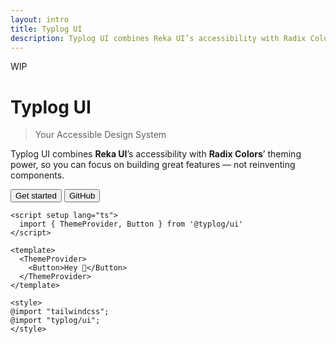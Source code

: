 ```yaml
---
layout: intro
title: Typlog UI
description: Typlog UI combines Reka UI’s accessibility with Radix Colors’ theming power, so you can focus on building great features — not reinventing components.
---
```


<script setup>
  import { Icon } from '@iconify/vue'
  import { Button } from '#components'
  import HomeShowcase from '../showcases/HomeShowcase.vue'
</script>

<div class="flex flex-col w-full gap-10 lg:gap-28 lg:flex-row lg:justify-between">

<div class="home-intro lg:w-[600px]">

<Badge variant="solid">WIP</Badge>

# Typlog UI

> Your Accessible Design System

Typlog UI combines **Reka UI**’s accessibility with **Radix Colors**’
theming power, so you can focus on building great features — not
reinventing components.

<div class="flex items-center gap-4 not-prose">
<Button size="3" as="a" href="/overview/getting-started" radius="full">Get started</Button>
<Button size="3" as="a" href="https://github.com/typlog/ui" color="gray" high-contrast radius="full">
<Icon icon="simple-icons:github" />
GitHub
</Button>
</div>

</div>

<div class="flex-grow">

```vue
<script setup lang="ts">
  import { ThemeProvider, Button } from '@typlog/ui'
</script>

<template>
  <ThemeProvider>
    <Button>Hey 👋</Button>
  </ThemeProvider>
</template>

<style>
@import "tailwindcss";
@import "typlog/ui";
</style>
```

</div>
</div>

<HomeShowcase />
